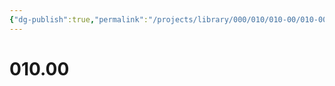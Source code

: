 ```yaml
---
{"dg-publish":true,"permalink":"/projects/library/000/010/010-00/010-00/","noteIcon":"0","created":"2024-01-24T15:24:09.122+09:00","updated":"2024-01-26T17:57:16.911+09:00"}
---
```


# 010.00


